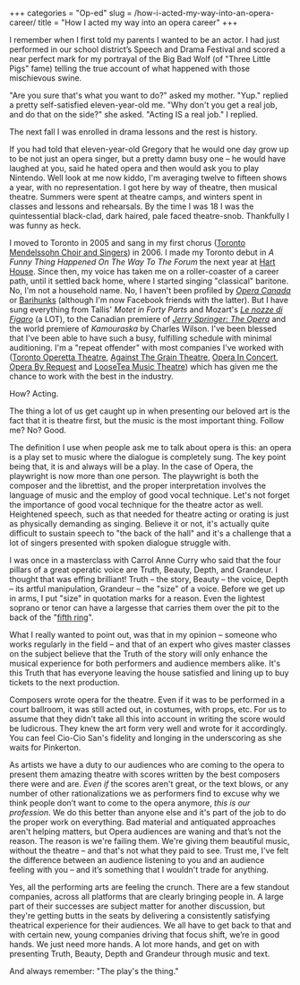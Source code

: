 +++
categories = "Op-ed"
slug = /how-i-acted-my-way-into-an-opera-career/
title = "How I acted my way into an opera career"
+++

I remember when I first told my parents I wanted to be an actor. I had just performed in our school district’s Speech and Drama Festival and scored a near perfect mark for my portrayal of the Big Bad Wolf (of "Three Little Pigs" fame) telling the true account of what happened with those mischievous swine.

"Are you sure that's what you want to do?" asked my mother. "Yup." replied a pretty self-satisfied eleven-year-old me. "Why don't you get a real job, and do that on the side?" she asked. "Acting IS a real job." I replied.

The next fall I was enrolled in drama lessons and the rest is history.

If you had told that eleven-year-old Gregory that he would one day grow up to be not just an opera singer, but a pretty damn busy one – he would have laughed at you, said he hated opera and then would ask you to play Nintendo. Well look at me now kiddo, I'm averaging twelve to fifteen shows a year, with no representation. I got here by way of theatre, then musical theatre. Summers were spent at theatre camps, and winters spent in classes and lessons and rehearsals. By the time I was 18 I was the quintessential black-clad, dark haired, pale faced theatre-snob. Thankfully I was funny as heck.

I moved to Toronto in 2005 and sang in my first chorus ([Toronto Mendelssohn Choir and Singers](http://tmchoir.org/)) in 2006\. I made my Toronto debut in *A Funny Thing Happened On The Way To The Forum* the next year at [Hart House](http://harthouse.ca/hart-house-theatre/). Since then, my voice has taken me on a roller-coaster of a career path, until it settled back home, where I started singing "classical" baritone. No, I'm not a household name. No, I haven't been profiled by [*Opera Canada*](http://www.operacanada.ca/) or [Barihunks](http://barihunks.blogspot.ca/) (although I'm now Facebook friends with the latter). But I have sung everything from Tallis' _Motet in Forty Parts_ and Mozart's [_Le nozze di Figaro_](http://www.againstthegraintheatre.com/shows/figaro) (a LOT), to the Canadian premiere of [_Jerry Springer: The Opera_](http://en.wikipedia.org/wiki/Jerry_Springer:_The_Opera) and the world premiere of _Kamouraska_ by Charles Wilson. I've been blessed that I've been able to have such a busy, fulfilling schedule with minimal auditioning. I'm a "repeat offender" with most companies I've worked with ([Toronto Operetta Theatre](http://www.torontooperetta.com/), [Against The Grain Theatre](http://againstthegraintheatre.com/), [Opera In Concert](http://www.operainconcert.com/), [Opera By Request](http://operabyrequest.ca/wordpress/) and [LooseTea Music Theatre](http://looseteamusictheatre.com/)) which has given me the chance to work with the best in the industry.

How? Acting.

The thing a lot of us get caught up in when presenting our beloved art is the fact that it is theatre first, but the music is the most important thing. Follow me? No? Good.

The definition I use when people ask me to talk about opera is this: an opera is a play set to music where the dialogue is completely sung. The key point being that, it is and always will be a play. In the case of Opera, the playwright is now more than one person. The playwright is both the composer and the librettist, and the proper interpretation involves the language of music and the employ of good vocal technique. Let's not forget the importance of good vocal technique for the theatre actor as well. Heightened speech, such as that needed for theatre acting or orating is just as physically demanding as singing. Believe it or not, it's actually quite difficult to sustain speech to "the back of the hall" and it's a challenge that a lot of singers presented with spoken dialogue struggle with.

I was once in a masterclass with Carrol Anne Curry who said that the four pillars of a great operatic voice are Truth, Beauty, Depth, and Grandeur. I thought that was effing brilliant! Truth – the story, Beauty – the voice, Depth – its artful manipulation, Grandeur – the "size" of a voice. Before we get up in arms, I put "size" in quotation marks for a reason. Even the lightest soprano or tenor can have a largesse that carries them over the pit to the back of the "[fifth ring](http://en.wikipedia.org/wiki/Four_Seasons_Centre)".

What I really wanted to point out, was that in my opinion – someone who works regularly in the field – and that of an expert who gives master classes on the subject believe that the Truth of the story will only enhance the musical experience for both performers and audience members alike. It's this Truth that has everyone leaving the house satisfied and lining up to buy tickets to the next production.

Composers wrote opera for the theatre. Even if it was to be performed in a court ballroom, it was still acted out, in costumes, with props, etc. For us to assume that they didn’t take all this into account in writing the score would be ludicrous. They knew the art form very well and wrote for it accordingly. You can feel Cio-Cio San's fidelity and longing in the underscoring as she waits for Pinkerton.

As artists we have a duty to our audiences who are coming to the opera to present them amazing theatre with scores written by the best composers there were and are. _Even if_ the scores aren't great, or the text blows, or any number of other rationalizations we as performers find to excuse why we think people don’t want to come to the opera anymore, _this is our profession_. We do this better than anyone else and it's part of the job to do the proper work on everything. Bad material and antiquated approaches aren't helping matters, but Opera audiences are waning and that’s not the reason. The reason is we're failing them. We're giving them beautiful music, without the theatre – and that's not what they paid to see. Trust me, I've felt the difference between an audience listening to you and an audience feeling with you – and it’s something that I wouldn't trade for anything.

Yes, all the performing arts are feeling the crunch. There are a few standout companies, across all platforms that are clearly bringing people in. A large part of their successes are subject matter for another discussion, but they're getting butts in the seats by delivering a consistently satisfying theatrical experience for their audiences. We all have to get back to that and with certain new, young companies driving that focus shift, we’re in good hands. We just need more hands. A lot more hands, and get on with presenting Truth, Beauty, Depth and Grandeur through music and text.

And always remember: "The play's the thing."
